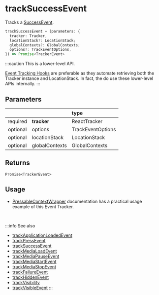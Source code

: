 # trackSuccessEvent

Tracks a [SuccessEvent](/taxonomy/reference/events/SuccessEvent.md).

```ts
trackSuccessEvent = (parameters: {
  tracker: Tracker,
  locationStack?: LocationStack;
  globalContexts?: GlobalContexts;
  options?: TrackEventOptions,
}) => Promise<TrackerEvent>
```

:::caution
This is a lower-level API.

[Event Tracking Hooks](/tracking/react/api-reference/hooks/eventTrackers/overview.md) are preferable as they automate retrieving both the Tracker instance and LocationStack. In fact, the do use these lower-level APIs internally.
:::

## Parameters
|          |                | type              |
|:--------:|:---------------|:------------------|
| required | **tracker**    | ReactTracker      |
| optional | options        | TrackEventOptions |
| optional | locationStack  | LocationStack     |
| optional | globalContexts | GlobalContexts    |

## Returns
`Promise<TrackerEvent>`

## Usage
- [PressableContextWrapper](/tracking/react/api-reference/locationWrappers/PressableContextWrapper.md#tracking-via-render-props) documentation has a practical usage example of this Event Tracker.

<br />

:::info See also
- [trackApplicationLoadedEvent](/tracking/react/api-reference/eventTrackers/trackApplicationLoadedEvent.md)
- [trackPressEvent](/tracking/react/api-reference/eventTrackers/trackPressEvent.md)
- [trackSuccessEvent](/tracking/react/api-reference/eventTrackers/trackSuccessEvent.md)
- [trackMediaLoadEvent](/tracking/react/api-reference/eventTrackers/trackMediaLoadEvent.md)
- [trackMediaPauseEvent](/tracking/react/api-reference/eventTrackers/trackMediaPauseEvent.md)
- [trackMediaStartEvent](/tracking/react/api-reference/eventTrackers/trackMediaStartEvent.md)
- [trackMediaStopEvent](/tracking/react/api-reference/eventTrackers/trackMediaStopEvent.md)
- [trackFailureEvent](/tracking/react/api-reference/eventTrackers/trackFailureEvent.md)
- [trackHiddenEvent](/tracking/react/api-reference/eventTrackers/trackHiddenEvent.md)
- [trackVisibility](/tracking/react/api-reference/eventTrackers/trackVisibility.md)
- [trackVisibleEvent](/tracking/react/api-reference/eventTrackers/trackVisibleEvent.md)
:::
